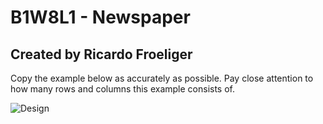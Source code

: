 # B1W8L1 - Newspaper
## Created by Ricardo Froeliger

Copy the example below as accurately as possible.
Pay close attention to how many rows and columns this example consists of.

![Design](images/design.png)